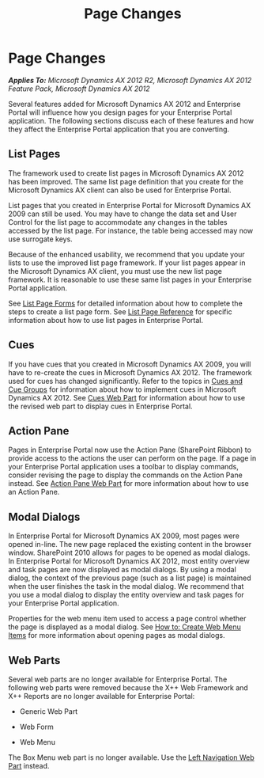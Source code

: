 ﻿---
title: Page Changes
TOCTitle: Page Changes
ms:assetid: 523ff5e6-7e2d-4b83-8310-bfe1f686858b
ms:mtpsurl: https://msdn.microsoft.com/en-us/library/Hh272125(v=AX.60)
ms:contentKeyID: 36542035
ms.date: 11/07/2012
mtps_version: v=AX.60
---

# Page Changes 


_**Applies To:** Microsoft Dynamics AX 2012 R2, Microsoft Dynamics AX 2012 Feature Pack, Microsoft Dynamics AX 2012_

Several features added for Microsoft Dynamics AX 2012 and Enterprise Portal will influence how you design pages for your Enterprise Portal application. The following sections discuss each of these features and how they affect the Enterprise Portal application that you are converting.

## List Pages

The framework used to create list pages in Microsoft Dynamics AX 2012 has been improved. The same list page definition that you create for the Microsoft Dynamics AX client can also be used for Enterprise Portal.

List pages that you created in Enterprise Portal for Microsoft Dynamics AX 2009 can still be used. You may have to change the data set and User Control for the list page to accommodate any changes in the tables accessed by the list page. For instance, the table being accessed may now use surrogate keys.

Because of the enhanced usability, we recommend that you update your lists to use the improved list page framework. If your list pages appear in the Microsoft Dynamics AX client, you must use the new list page framework. It is reasonable to use these same list pages in your Enterprise Portal application.

See [List Page Forms](list-page-forms.md) for detailed information about how to complete the steps to create a list page form. See [List Page Reference](list-page-reference.md) for specific information about how to use list pages in Enterprise Portal.

## Cues

If you have cues that you created in Microsoft Dynamics AX 2009, you will have to re-create the cues in Microsoft Dynamics AX 2012. The framework used for cues has changed significantly. Refer to the topics in [Cues and Cue Groups](cues-and-cue-groups.md) for information about how to implement cues in Microsoft Dynamics AX 2012. See [Cues Web Part](cues-web-part.md) for information about how to use the revised web part to display cues in Enterprise Portal.

## Action Pane

Pages in Enterprise Portal now use the Action Pane (SharePoint Ribbon) to provide access to the actions the user can perform on the page. If a page in your Enterprise Portal application uses a toolbar to display commands, consider revising the page to display the commands on the Action Pane instead. See [Action Pane Web Part](action-pane-web-part.md) for more information about how to use an Action Pane.

## Modal Dialogs

In Enterprise Portal for Microsoft Dynamics AX 2009, most pages were opened in-line. The new page replaced the existing content in the browser window. SharePoint 2010 allows for pages to be opened as modal dialogs. In Enterprise Portal for Microsoft Dynamics AX 2012, most entity overview and task pages are now displayed as modal dialogs. By using a modal dialog, the context of the previous page (such as a list page) is maintained when the user finishes the task in the modal dialog. We recommend that you use a modal dialog to display the entity overview and task pages for your Enterprise Portal application.

Properties for the web menu item used to access a page control whether the page is displayed as a modal dialog. See [How to: Create Web Menu Items](how-to-create-web-menu-items.md) for more information about opening pages as modal dialogs.

## Web Parts

Several web parts are no longer available for Enterprise Portal. The following web parts were removed because the X++ Web Framework and X++ Reports are no longer available for Enterprise Portal:

  - Generic Web Part

  - Web Form

  - Web Menu

The Box Menu web part is no longer available. Use the [Left Navigation Web Part](left-navigation-web-part.md) instead.


